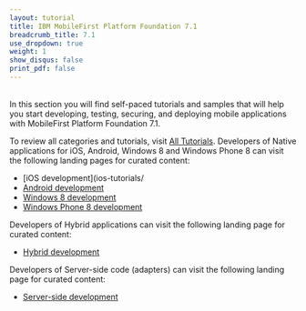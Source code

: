 ```yaml
---
layout: tutorial
title: IBM MobileFirst Platform Foundation 7.1
breadcrumb_title: 7.1
use_dropdown: true
weight: 1
show_disqus: false
print_pdf: false
---
```

<br>
In this section you will find self-paced tutorials and samples that will help you start developing, testing, securing, and deploying mobile applications with MobileFirst Platform Foundation 7.1.

To review all categories and tutorials, visit [All Tutorials](all-tutorials/).
Developers of Native applications for iOS, Android, Windows 8 and Windows Phone 8 can visit the following landing pages for curated content:

* [iOS development](ios-tutorials/ 
* [Android development](android-tutorials/) 
* [Windows 8 development](windows-8-tutorials/) 
* [Windows Phone 8 development](windows-phone-8-tutorials/) 

Developers of Hybrid applications can visit the following landing page for curated content:

* [Hybrid development](hybrid-tutorials/)

Developers of Server-side code (adapters) can visit the following landing page for curated content:

* [Server-side development](server-side-tutorials/)


